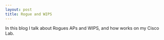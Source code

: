 ```yaml
---
layout: post
title: Rogue and WIPS
---
```


In this blog I talk about Rogues APs and WIPS, and how works on my Cisco Lab.
